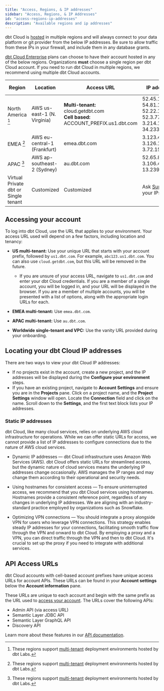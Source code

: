 ```yaml
---
title: "Access, Regions, & IP addresses"
sidebar: "Access, Regions, & IP Addresses"
id: "access-regions-ip-addresses"
description: "Available regions and ip addresses"
---
```


dbt Cloud is [hosted](/docs/cloud/about-cloud/architecture) in multiple regions and will always connect to your data platform or git provider from the below IP addresses. Be sure to allow traffic from these IPs in your firewall, and include them in any database grants.

[dbt Cloud Enterprise](https://www.getdbt.com/pricing/) plans can choose to have their account hosted in any of the below regions. Organizations **must** choose a single region per dbt Cloud account. If you need to run dbt Cloud in multiple regions, we recommend using multiple dbt Cloud accounts. 


| Region | Location | Access URL | IP addresses | Developer plan | Team plan | Enterprise plan |
|--------|----------|------------|--------------|----------------|-----------|-----------------|
| North America [^1] | AWS us-east-1 (N. Virginia) | **Multi-tenant:** cloud.getdbt.com <br /> **Cell based:** ACCOUNT_PREFIX.us1.dbt.com | 52.45.144.63 <br /> 54.81.134.249 <br />52.22.161.231 <br />52.3.77.232 <br />3.214.191.130 <br />34.233.79.135 | ✅ | ✅ | ✅ |
| EMEA [^1] | AWS eu-central-1	(Frankfurt) | emea.dbt.com | 3.123.45.39 <br /> 3.126.140.248 <br /> 3.72.153.148 | ❌ | ❌ | ✅ |
| APAC  [^1] | 	AWS ap-southeast-2  (Sydney)| au.dbt.com | 52.65.89.235 <br /> 3.106.40.33 <br /> 13.239.155.206 <br />| ❌ | ❌ | ✅ |
| Virtual Private dbt or Single tenant | Customized |  Customized | Ask [Support](/community/resources/getting-help#dbt-cloud-support) for your IPs | ❌ | ❌ | ✅ |


[^1]: These regions support [multi-tenant](/docs/cloud/about-cloud/tenancy) deployment environments hosted by dbt Labs.

## Accessing your account

To log into dbt Cloud, use the URL that applies to your environment.  Your access URL used will depend on a few factors, including location and tenancy:
- **US multi-tenant:** Use your unique URL that starts with your account prefix, followed by `us1.dbt.com`. For example, `abc123.us1.dbt.com`. You can also use `cloud.getdbt.com`, but this URL will be removed in the future. 
    - If you are unsure of your access URL, navigate to `us1.dbt.com` and enter your dbt Cloud credentials. If you are a member of a single account, you will be logged in, and your URL will be displayed in the browser. If you are a member of multiple accounts, you will be presented with a list of options, along with the appropriate login URLs for each.

    <Lightbox src="/img/docs/dbt-cloud/find-account.png" title="dbt Cloud accounts" />

- **EMEA multi-tenant:** Use `emea.dbt.com`.
- **APAC multi-tenant:** Use `au.dbt.com`.
- **Worldwide single-tenant and VPC:** Use the vanity URL provided during your onboarding.

## Locating your dbt Cloud IP addresses

There are two ways to view your dbt Cloud IP addresses:
- If no projects exist in the account, create a new project, and the IP addresses will be displayed during the **Configure your environment** steps.
- If you have an existing project, navigate to **Account Settings** and ensure you are in the **Projects** pane. Click on a project name, and the **Project Settings** window will open. Locate the **Connection** field and click on the name. Scroll down to the **Settings**, and the first text block lists your IP addresses. 

### Static IP addresses

dbt Cloud, like many cloud services, relies on underlying AWS cloud infrastructure for operations. While we can offer static URLs for access, we cannot provide a list of IP addresses to configure connections due to the nature of AWS cloud services.

* Dynamic IP addresses &mdash; dbt Cloud infrastructure uses Amazon Web Services (AWS). dbt Cloud offers static URLs for streamlined access, but the dynamic nature of cloud services means the underlying IP addresses change occasionally. AWS manages the IP ranges and may change them according to their operational and security needs.

* Using hostnames for consistent access &mdash; To ensure uninterrupted access, we recommend that you dbt Cloud services using hostnames. Hostnames provide a consistent reference point, regardless of any changes in underlying IP addresses. We are aligning with an industry-standard practice employed by organizations such as Snowflake.

* Optimizing VPN connections &mdash; You should integrate a proxy alongside VPN for users who leverage VPN connections. This strategy enables steady IP addresses for your connections, facilitating smooth traffic flow through the VPN and onward to dbt Cloud. By employing a proxy and a VPN, you can direct traffic through the VPN and then to dbt Cloud. It's crucial to set up the proxy if you need to integrate with additional services.

## API Access URLs

dbt Cloud accounts with cell-based account prefixes have unique access URLs for account APIs. These URLs can be found in your **Account settings** below the **Account information** pane.

<Lightbox src="/img/docs/dbt-cloud/access-urls.png" title="Access URLs in the account settings" />

These URLs are unique to each account and begin with the same prefix as the URL used to [access your account](#accessing-your-account). The URLs cover the following APIs:

- Admin API (via access URL)
- Semantic Layer JDBC API
- Semantic Layer GraphQL API
- Discovery API 

Learn more about these features in our [API documentation](/docs/dbt-cloud-apis/overview).
